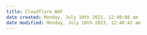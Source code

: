 ```yaml
---
title: Cloudflare WAF
date created: Monday, July 10th 2023, 12:40:08 am
date modified: Monday, July 10th 2023, 12:40:42 am
---
```


